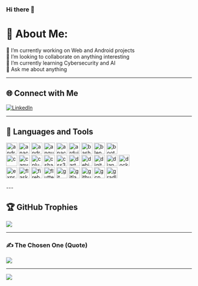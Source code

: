 ### Hi there 👋  

<!-- I'm Eyob Ketema -->

<!--
**eyop/eyop** is a ✨ _special_ ✨ repository because its `README.md` (this file) appears on your GitHub profile.

Here are some ideas to get you started:

- 🔭 I’m currently working on ...
- 🌱 I’m currently learning ...
- 👯 I’m looking to collaborate on ...
- 🤔 I’m looking for help with ...
- 💬 Ask me about ...
- 📫 How to reach me: ...
- 😄 Pronouns: ...
- ⚡ Fun fact: ...
-->

# 💫 About Me:
🔭 I’m currently working on Web and Android projects  
👯 I’m looking to collaborate on anything interesting  
🌱 I’m currently learning Cybersecurity and AI  
💬 Ask me about anything  

---

## 🌐 Connect with Me
[![LinkedIn](https://img.shields.io/badge/LinkedIn-%230077B5.svg?logo=linkedin&logoColor=white)](https://www.linkedin.com/in/eyob-ketema-14539b242/)  

---

## 🚀 Languages and Tools  
<p align="left">
  <img src="https://cdn.jsdelivr.net/gh/devicons/devicon/icons/android/android-original.svg" height="30" alt="android"/>
  <img src="https://cdn.jsdelivr.net/gh/devicons/devicon/icons/anaconda/anaconda-original.svg" height="30" alt="anaconda"/>
  <img src="https://cdn.jsdelivr.net/gh/devicons/devicon/icons/androidstudio/androidstudio-original.svg" height="30" alt="androidstudio"/>
  <img src="https://cdn.jsdelivr.net/gh/devicons/devicon/icons/angularjs/angularjs-original.svg" height="30" alt="angularjs"/>
  <img src="https://cdn.jsdelivr.net/gh/devicons/devicon/icons/apache/apache-original.svg" height="30" alt="apache"/>
  <img src="https://cdn.jsdelivr.net/gh/devicons/devicon/icons/arduino/arduino-original.svg" height="30" alt="arduino"/>
  <img src="https://cdn.jsdelivr.net/gh/devicons/devicon/icons/bash/bash-original.svg" height="30" alt="bash"/>
  <img src="https://cdn.jsdelivr.net/gh/devicons/devicon/icons/blender/blender-original.svg" height="30" alt="blender"/>
  <img src="https://cdn.jsdelivr.net/gh/devicons/devicon/icons/bootstrap/bootstrap-original.svg" height="30" alt="bootstrap"/>
  <br>
  <img src="https://cdn.jsdelivr.net/gh/devicons/devicon/icons/c/c-original.svg" height="30" alt="c"/>
  <img src="https://cdn.jsdelivr.net/gh/devicons/devicon/icons/canva/canva-original.svg" height="30" alt="canva"/>
  <img src="https://cdn.jsdelivr.net/gh/devicons/devicon/icons/cplusplus/cplusplus-original.svg" height="30" alt="cplusplus"/>
  <img src="https://cdn.jsdelivr.net/gh/devicons/devicon/icons/csharp/csharp-original.svg" height="30" alt="csharp"/>
  <img src="https://cdn.jsdelivr.net/gh/devicons/devicon/icons/css3/css3-original.svg" height="30" alt="css3"/>
  <img src="https://cdn.jsdelivr.net/gh/devicons/devicon/icons/dart/dart-original.svg" height="30" alt="dart"/>
  <img src="https://cdn.jsdelivr.net/gh/devicons/devicon/icons/debian/debian-original.svg" height="30" alt="debian"/>
  <img src="https://cdn.jsdelivr.net/gh/devicons/devicon/icons/digitalocean/digitalocean-original.svg" height="30" alt="digitalocean"/>
  <img src="https://cdn.jsdelivr.net/gh/devicons/devicon/icons/django/django-plain.svg" height="30" alt="django"/>
  <img src="https://cdn.jsdelivr.net/gh/devicons/devicon/icons/docker/docker-original.svg" height="30" alt="docker"/>
  <br>
  <img src="https://skillicons.dev/icons?i=express" height="30" alt="express"/>
  <img src="https://skillicons.dev/icons?i=flask" height="30" alt="flask"/>
  <img src="https://cdn.jsdelivr.net/gh/devicons/devicon/icons/firebase/firebase-plain.svg" height="30" alt="firebase"/>
  <img src="https://cdn.jsdelivr.net/gh/devicons/devicon/icons/flutter/flutter-original.svg" height="30" alt="flutter"/>
  <img src="https://cdn.jsdelivr.net/gh/devicons/devicon/icons/git/git-original.svg" height="30" alt="git"/>
  <img src="https://skillicons.dev/icons?i=gitlab" height="30" alt="gitlab"/>
  <img src="https://skillicons.dev/icons?i=github" height="30" alt="github"/>
  <img src="https://cdn.jsdelivr.net/gh/devicons/devicon/icons/googlecloud/googlecloud-original.svg" height="30" alt="gcp"/>
  <img src="https://cdn.jsdelivr.net/gh/devicons/devicon/icons/gradle/gradle-original.svg" height="30" alt="gradle"/>
</p>
---

## 🏆 GitHub Trophies  
![](https://github-profile-trophy.vercel.app/?username=eyop&theme=radical&no-frame=false&no-bg=false&margin-w=4)

---

### ✍️ The Chosen One (Quote)  
![](https://quotes-github-readme.vercel.app/api?type=horizontal&theme=radical)

---

[![](https://visitcount.itsvg.in/api?id=eyop&icon=0&color=0)](https://visitcount.itsvg.in)

<!-- Proudly created with GPRM (https://gprm.itsvg.in) -->